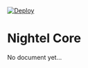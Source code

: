 [![Deploy](https://github.com/neatplex/nightell-core/actions/workflows/deploy.yml/badge.svg?branch=main)](https://github.com/neatplex/nightell-core/actions/workflows/deploy.yml)

# Nightel Core
No document yet...

